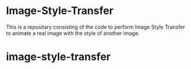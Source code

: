 # Image-Style-Transfer
This is a repositary consisting of the code to perform Image Style Transfer to animate a real image with the style of another image.
# image-style-transfer
